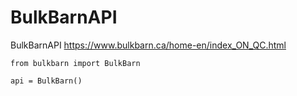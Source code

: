 # BulkBarnAPI
BulkBarnAPI https://www.bulkbarn.ca/home-en/index_ON_QC.html

```
from bulkbarn import BulkBarn

api = BulkBarn()
```